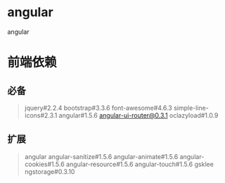 # angular
angular

# 前端依赖

## 必备

> jquery#2.2.4
> bootstrap#3.3.6
> font-awesome#4.6.3
> simple-line-icons#2.3.1
> angular#1.5.6
> angular-ui-router@0.3.1
> oclazyload#1.0.9

## 扩展

> angular
>   angular-sanitize#1.5.6
>   angular-animate#1.5.6
>   angular-cookies#1.5.6
>   angular-resource#1.5.6
>   angular-touch#1.5.6
> gsklee
>   ngstorage#0.3.10